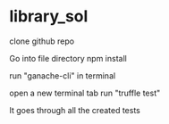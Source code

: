 # library_sol

clone github repo

Go into file directory
npm install

run "ganache-cli" in terminal

open a new terminal tab
run "truffle test"

It goes through all the created tests